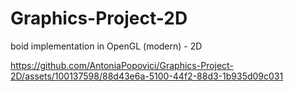 # Graphics-Project-2D
boid implementation in OpenGL (modern) - 2D


https://github.com/AntoniaPopovici/Graphics-Project-2D/assets/100137598/88d43e6a-5100-44f2-88d3-1b935d09c031

